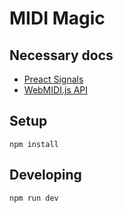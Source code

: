 # MIDI Magic

## Necessary docs

- [Preact Signals](https://preactjs.com/guide/v10/signals/)
- [WebMIDI.js API](https://webmidijs.org/api/)

## Setup

```
npm install
```

## Developing

```
npm run dev
```
